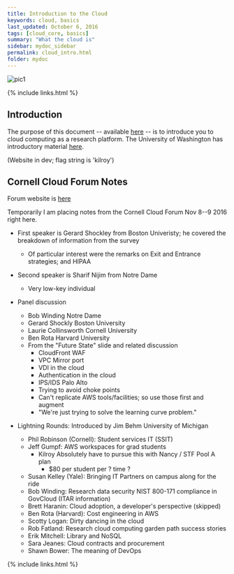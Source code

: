 ```yaml
---
title: Introduction to the Cloud
keywords: cloud, basics
last_updated: October 6, 2016
tags: [cloud_core, basics]
summary: "What the cloud is"
sidebar: mydoc_sidebar
permalink: cloud_intro.html
folder: mydoc
---
```


![pic1](/documentation/images/cloudcore_Alice_hallway.png)

{% include links.html %}

## Introduction
The purpose of this document -- available [here](http://cloudmaven.org "Cloud Maven technical website") -- is to introduce you to cloud computing as
a research platform. The University of Washington has introductory material 
[here](https://itconnect.uw.edu/research/cloud-computing-for-research/ "Intro to cloud computing for research").

(Website in dev; flag string is 'kilroy') 


## Cornell Cloud Forum Notes

Forum website is [here](http://cio.cornell.edu/community/itcornell-community-conferences/cloud-forum-2016 "Cornell Cloud Forum 2016")

Temporarily I am placing notes from the Cornell Cloud Forum Nov 8--9 2016 right here.

* First speaker is Gerard Shockley from Boston Univeristy; he covered the breakdown of information from the survey
	* Of particular interest were the remarks on Exit and Entrance strategies; and HIPAA

* Second speaker is Sharif Nijim from Notre Dame
	* Very low-key individual

* Panel discussion
	* Bob Winding Notre Dame
	* Gerard Shockly Boston University
	* Laurie Collinsworth Cornell University
	* Ben Rota Harvard University
	* From the "Future State" slide and related discussion
		* CloudFront WAF
		* VPC Mirror port
		* VDI in the cloud
		* Authentication in the cloud
		* IPS/IDS Palo Alto
		* Trying to avoid choke points
		* Can't replicate AWS tools/facilities; so use those first and augment
		* "We're just trying to solve the learning curve problem."

* Lightning Rounds: Introduced by Jim Behm University of Michigan
	* Phil Robinson (Cornell): Student services IT (SSIT) 
	* Jeff Gumpf: AWS workspaces for grad students
		* Kilroy Absolutely have to pursue this with Nancy / STF Pool A plan
			* $80 per student per ? time ?
	* Susan Kelley (Yale): Bringing IT Partners on campus along for the ride
	* Bob Winding: Research data security NIST 800-171 compliance in GovCloud (ITAR information)
	* Brett Haranin: Cloud adoption, a developer's perspective (skipped)
	* Ben Rota (Harvard): Cost engineering in AWS
	* Scotty Logan: Dirty dancing in the cloud
	* Rob Fatland: Research cloud computing garden path success stories
	* Erik Mitchell: Library and NoSQL
	* Sara Jeanes: Cloud contracts and procurement
	* Shawn Bower: The meaning of DevOps



{% include links.html %}
